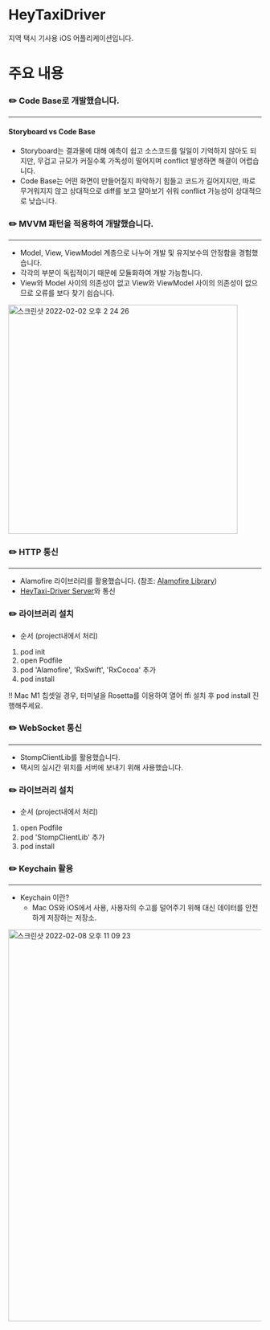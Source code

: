 # HeyTaxiDriver

지역 택시 기사용 iOS 어플리케이션입니다.

# 주요 내용

### ✏️ Code Base로 개발했습니다.
---------------------------------
#### Storyboard vs Code Base
* Storyboard는 결과물에 대해 예측이 쉽고 소스코드를 일일이 기억하지 않아도 되지만, 무겁고 규모가 커질수록 가독성이 떨어지며 conflict 발생하면 해결이 어렵습니다.
* Code Base는 어떤 화면이 만들어질지 파악하기 힘들고 코드가 길어지지만, 따로 무거워지지 않고 상대적으로 diff를 보고 알아보기 쉬워 conflict 가능성이 상대적으로 낮습니다.

### ✏️ MVVM 패턴을 적용하여 개발했습니다.
---------------------------------
* Model, View, ViewModel 계층으로 나누어 개발 및 유지보수의 안정함을 경험했습니다.
* 각각의 부분이 독립적이기 때문에 모듈화하여 개발 가능합니다.
* View와 Model 사이의 의존성이 없고 View와 ViewModel 사이의 의존성이 없으므로 오류를 보다 찾기 쉽습니다.

<img width="456" alt="스크린샷 2022-02-02 오후 2 24 26" src="https://user-images.githubusercontent.com/90949515/152097736-8deb9eb2-0419-4682-8866-8ffe74dc382a.png">

### ✏️ HTTP 통신
----------------------------------
* Alamofire 라이브러리를 활용했습니다. (참조: [Alamofire Library](https://github.com/Alamofire/Alamofire))
* [HeyTaxi-Driver Server](https://github.com/jeyog/heytaxi)와 통신

### ✏️ 라이브러리 설치
* 순서 (project내에서 처리)
1. pod init
2. open Podfile
3. pod 'Alamofire', 'RxSwift', 'RxCocoa' 추가
4. pod install

‼️ Mac M1 칩셋일 경우, 터미널을 Rosetta를 이용하여 열어 ffi 설치 후 pod install 진행해주세요.

### ✏️ WebSocket 통신
-----------------------------------
* StompClientLib를 활용했습니다.
* 택시의 실시간 위치를 서버에 보내기 위해 사용했습니다.

### ✏️ 라이브러리 설치
* 순서 (project내에서 처리)
1. open Podfile
2. pod 'StompClientLib' 추가
3. pod install

### ✏️ Keychain 활용
------------------------------------
* Keychain 이란?
  - Mac OS와 iOS에서 사용, 사용자의 수고를 덜어주기 위해 대신 데이터를 안전하게 저장하는 저장소.
<img width="780" alt="스크린샷 2022-02-08 오후 11 09 23" src="https://user-images.githubusercontent.com/90949515/153005159-884f2da0-6df0-4af4-b8ee-87c9d85bc5d3.png">

